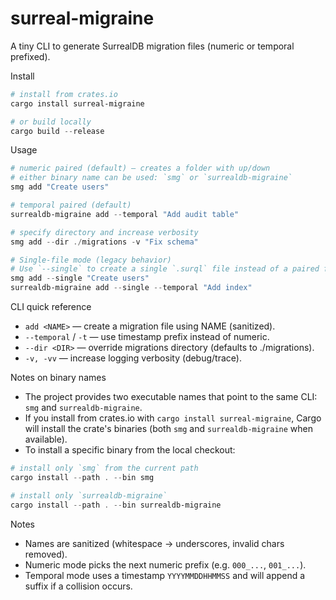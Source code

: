 surreal-migraine
=================

A tiny CLI to generate SurrealDB migration files (numeric or temporal prefixed).

Install

```powershell
# install from crates.io
cargo install surreal-migraine

# or build locally
cargo build --release
```

Usage

```powershell
# numeric paired (default) — creates a folder with up/down
# either binary name can be used: `smg` or `surrealdb-migraine`
smg add "Create users"

# temporal paired (default)
surrealdb-migraine add --temporal "Add audit table"

# specify directory and increase verbosity
smg add --dir ./migrations -v "Fix schema"

# Single-file mode (legacy behavior)
# Use `--single` to create a single `.surql` file instead of a paired folder
smg add --single "Create users"
surrealdb-migraine add --single --temporal "Add index"
```

CLI quick reference

- `add <NAME>` — create a migration file using NAME (sanitized).
- `--temporal` / `-t` — use timestamp prefix instead of numeric.
- `--dir <DIR>` — override migrations directory (defaults to ./migrations).
- `-v, -vv` — increase logging verbosity (debug/trace).

Notes on binary names

- The project provides two executable names that point to the same CLI: `smg` and `surrealdb-migraine`.
- If you install from crates.io with `cargo install surreal-migraine`, Cargo will install the crate's binaries (both `smg` and `surrealdb-migraine` when available).
- To install a specific binary from the local checkout:

```powershell
# install only `smg` from the current path
cargo install --path . --bin smg

# install only `surrealdb-migraine`
cargo install --path . --bin surrealdb-migraine
```

Notes

- Names are sanitized (whitespace -> underscores, invalid chars removed).
- Numeric mode picks the next numeric prefix (e.g. `000_...`, `001_...`).
- Temporal mode uses a timestamp `YYYYMMDDHHMMSS` and will append a suffix if a collision occurs.